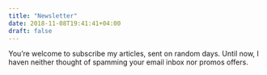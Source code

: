```yaml
---
title: "Newsletter"
date: 2018-11-08T19:41:41+04:00
draft: false
---
```


You’re welcome to subscribe my articles, sent on random days. Until now, I haven neither thought of spamming your email inbox nor promos offers.

